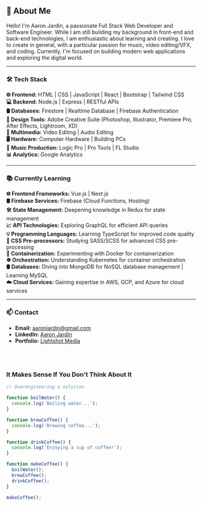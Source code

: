 ## 🌟 About Me

Hello! I'm Aaron Jardin, a passionate Full Stack Web Developer and Software Engineer. While I am still building my background in front-end and back-end technologies, I am enthusiastic about learning and creating. I love to create in general, with a particular passion for music, video editing/VFX, and coding. Currently, I'm focused on building modern web applications and exploring the digital world.

---

<h3>🛠 Tech Stack</h3>

**🌐 Frontend:** HTML | CSS | JavaScript | React | Bootstrap | Tailwind CSS  
**💻 Backend:** Node.js | Express | RESTful APIs  
**🛢 Databases:** Firestore | Realtime Database | Firebase Authentication  
**🎨 Design Tools:** Adobe Creative Suite (Photoshop, Illustrator, Premiere Pro, After Effects, Lightroom, XD)  
**🎥 Multimedia:** Video Editing | Audio Editing  
**🖥 Hardware:** Computer Hardware | Building PCs  
**🎸 Music Production:** Logic Pro | Pro Tools | FL Studio  
**📊 Analytics:** Google Analytics  

---

<h3>📚 Currently Learning</h3>

**🌐 Frontend Frameworks:** Vue.js | Next.js  
**🛢 Firebase Services:** Firebase (Cloud Functions, Hosting)  
**🛠 State Management:** Deepening knowledge in Redux for state management  
**📈 API Technologies:** Exploring GraphQL for efficient API queries  
**💡 Programming Languages:** Learning TypeScript for improved code quality  
**🎨 CSS Pre-processors:** Studying SASS/SCSS for advanced CSS pre-processing  
**🐳 Containerization:** Experimenting with Docker for containerization  
**☸️ Orchestration:** Understanding Kubernetes for container orchestration  
**🛢 Databases:** Diving into MongoDB for NoSQL database management | Learning MySQL  
**☁️ Cloud Services:** Gaining expertise in AWS, GCP, and Azure for cloud services  

---

<h3>📫 Contact</h3>

- **Email:** [aaronjardin@gmail.com](mailto:aaronjardin@gmail.com)
- **LinkedIn:** [Aaron Jardin](https://www.linkedin.com/in/aaronjardin/)
- **Portfolio:** [Lightshot Media](https://lightshotmedia.com/portfolio)

</br></br>
##### <h3> It Makes Sense If You Don't Think About It </h3> 


```javascript
// Overengineering a solution

function boilWater() {
  console.log('Boiling water...');
}

function brewCoffee() {
  console.log('Brewing coffee...');
}

function drinkCoffee() {
  console.log('Enjoying a cup of coffee!');
}

function makeCoffee() {
  boilWater();
  brewCoffee();
  drinkCoffee();
}

makeCoffee();

```
